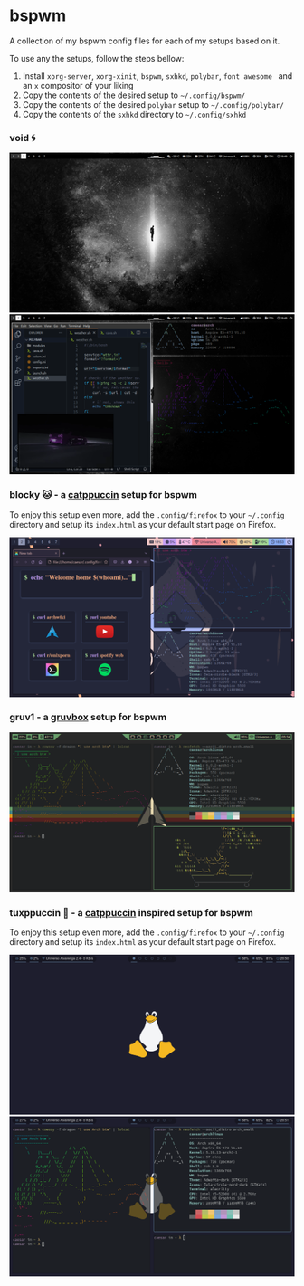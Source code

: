 # bspwm

A collection of my bspwm config files for each of my setups based on it.

To use any the setups, follow the steps bellow:

1. Install `xorg-server`,  `xorg-xinit`,  `bspwm`, `sxhkd`, `polybar`, `font awesome ` and an `x` compositor of your liking
2. Copy the contents of the desired setup to `~/.config/bspwm/`
3. Copy the contents of the desired `polybar` setup to `~/.config/polybar/`
4. Copy the contents of the `sxhkd` directory to `~/.config/sxhkd`

### void 🌀

![Setup preview](assets/bspwm4-1.png)
\
![Setup preview](assets/bspwm4-2.png)

### blocky 🐱 - a [catppuccin](https://github.com/catppuccin/catppuccin) setup for bspwm

To enjoy this setup even more, add the `.config/firefox` to your `~/.config` directory and setup its `index.html` as your default start page on Firefox.

![Setup preview](assets/bspwm3-1.png)

### gruv1 - a [gruvbox](https://github.com/morhetz/gruvbox) setup for bspwm

![Setup preview](assets/bspwm2-1.png)

### tuxppuccin 🐧 - a [catppuccin](https://github.com/catppuccin/catppuccin) inspired setup for bspwm

To enjoy this setup even more, add the `.config/firefox` to your `~/.config` directory and setup its `index.html` as your default start page on Firefox.

![Setup preview](assets/bspwm1-1.png)
\
![Setup preview](assets/bspwm1-2.png)

